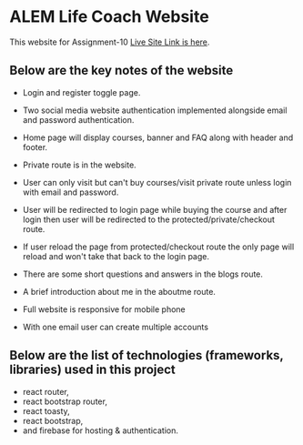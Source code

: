 # ALEM Life Coach Website

This website for Assignment-10 [Live Site Link is here](https://alem-life-coach.web.app/).

## Below are the key notes of the website

* Login and register toggle page.
  
* Two social media website authentication implemented alongside email and password authentication.

* Home page will display courses, banner and FAQ along with header and footer.
  
* Private route is in the website. 
  
* User can only visit but can't buy courses/visit private route unless login with email and password.

* User will be redirected to login page while buying the course and after login then user will be redirected to the protected/private/checkout route.

* If user reload the page from protected/checkout  route the only page will reload and won't take that back to the login page.

* There are some short questions and answers in the blogs route.

* A brief introduction about me in the aboutme route. 

* Full website is responsive for mobile phone

* With one email user can create multiple accounts


## Below are the list of technologies (frameworks, libraries) used in this project

* react router, 
* react bootstrap router, 
* react toasty, 
* react bootstrap,
* and firebase for hosting & authentication.



